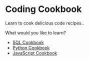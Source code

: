 # Coding Cookbook
Learn to cook delicious code recipes..

What would you like to learn?
- [SQL Cookbook](sql-cookbook.md)
- [Python Cookbook](python-cookbook.md)
- [JavaScript Cookbook](javascript-cookbook.md)
